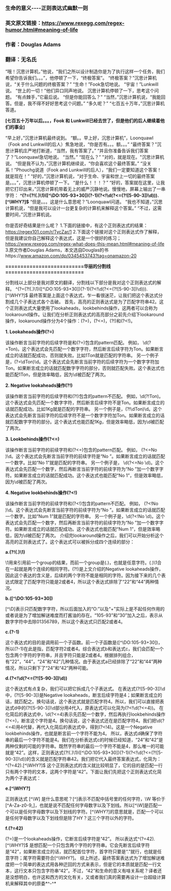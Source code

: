 ### 生命的意义----正则表达式幽默一则

### 英文原文链接：https://www.rexegg.com/regex-humor.html#meaning-of-life
### 作者：Douglas Adams
### 翻译：无名氏

“哦！沉思计算机，”他说，“我们之所以设计制造你是为了执行这样一个任务，我们希望你告诉我们。。。”，他停顿了一下，“终极答案”。
“终极答案？”沉思计算机说，“关于什么问题的终极答案？”
“生命！”Fook急切地说。
“宇宙！”Lunkwill说。
“世上的一切！”他们异口同声地说。
沉思计算机停顿了一下，思考这个问题。
“有点棘手，”它最后说。
“但是你能回答么？”
“当然，”沉思计算机说，“我能回答。但是，我不得不好好思考这个问题。”
“多久呢？”
“七百五十万年，”沉思计算机答道。

**[七百五十万年以后。。。，Fook 和 Lunkwill已经去世了，但是他们的后人继续着他们的事业]**

“早上好，”沉思计算机最终说到。
“额。。早上好，沉思计算机”，Loonquawl（Fook and Lunkwill的后人）焦急地说，“你是否有。。。额。。。”
“最终答案？”沉思计算机庄严地打断道，“当然，我有答案了。”
“并且你准备告诉我们答案了？”Loonquawl急切地说。
“当然。”
“现在么？”
"对的，就是现在。"沉思计算机说。
“但是我不认为，”沉思计算机继续说，“你会喜欢这个最终答案。”
“没关系！”Phouchg说道（Fook and Lunkwill的后人），“我们一定要知道这个答案！就是现在！”
“好的，”沉思计算机说，“对于生命、宇宙和世上一切的最终答案是。。。”，沉思计算机停顿了一下。
“是什么！！！？”
“好的，答案就在这里，让我把它打印出来，”沉思计算机带着无上的威严沉静地说。慢慢地，屏幕上输出了一串字符：
**^(?=(?!(.)\1)([^\DO:105-93+30])(?-1)(?<!\d(?<=(?![5-90-3])\d))).[^\WHY?]$**
“但是。。。这是什么意思呢？”Loonquawl问道。
“我也不知道，”沉思计算机说，“但是我可以设计一台更复杂的计算机来解释这个答案。”
“不过，这需要时间，”沉思计算机说。

你是否好奇结果是什么呢？
1.下面的链接中，有这个正则表达式的结果：https://regex101.com/r/TycZar/1
2.下面这个链接对这个正则表达式作了解释，但是我建议你自己解释这个表达式，这是一个很好的练习；https://www.rexegg.com/regex-what-does-this-mean.html#meaning-of-life
3.原文作者Douglas Adams，本文选自Douglas的书https://www.amazon.com/dp/0345453743?tag=onamazon-20

**==========================华丽的分割线==========================**

分割线以上部分是我对原文的翻译，分割线以下部分是我对这个正则表达式的解释。
^(?=(?!(.)\1)([^\DO:105-93+30])(?-1)(?<!\d(?<=(?![5-90-3])\d))).[^\WHY?]$
最终答案是上面这个表达式，乍一看很迷茫，让我们把这个表达式分割成几个子表达式各个击破。
首先，高亮的正则表达式是为了匹配字符串42。这个正则表达式大量使用了lookaheads，lookbehinds操作，这两者可以合称为lookaround操作。让我们在分析正则表达式的高亮部分之前先介绍下lookaround操作，lookaround操作分为4个操作：(?=)，(?<=)，(?!)和(?<!)。

**1. Lookaheads操作(?=)**

该操作断言当前字符的后续字符是和(?=)包含的pattern匹配。
例如， \d(?=Ton)。这个表达式会先匹配一个数字字符，然后断言后续字符为Ton。如果断言成立的话就匹配成功，否则就失败。比如1Ton就是匹配的字符串。
另一个例子是，(?=\dTon)\d。这个表达式会先断言当前字符的后续字符为一个数字字符加Ton。如果断言成立的话就匹配数字字符的部分，否则就匹配失败。这个表达式也能匹配1Ton，但是效率略低，因为\d被匹配了两次。

**2. Negative lookaheads操作(?!)**

该操作断言当前字符的后续字符和(?!)包含的pattern不匹配。
例如，\d(?!Ton)。这个表达式会先匹配一个数字字符，然后断言后续字符不是Ton。如果断言成立的话就匹配成功。比如1Kg就是匹配的字符串。
另一个例子是，(?!\dTon)\d。这个表达式会先断言当前字符的后续字符不是一个数字字符加Ton。如果断言成立的话就匹配数字字符的部分。这个表达式也能匹配1Kg，但是效率略低，因为\d被匹配了两次。

**3. Lookbehinds操作(?<=)**

该操作断言当前字符的前续字符和(?<=)包含的pattern匹配。
例如， (?<=No )\d。这个表达式会先断言当前字符的前续字符是“No ”。如果断言成立的话就匹配一个数字。比如“No 1”就是匹配的字符串。
另一个例子是， \d(?<=No \d)。这个表达式会先匹配一个数字，然后再断言当前字符的前续字符为“No ”加一个数字字符。如果断言成立的话就匹配成功。这个表达式也能匹配“No 1”，但是效率略低，因为\d被匹配了两次。

**4. Negative lookbehinds操作(?<!)**

该操作断言当前字符的前续字符和(?<!)包含的pattern不匹配。
例如， (?<!No )\d。这个表达式会先断言当前字符的前续字符为“No ”。如果断言成立的话就匹配一个数字。比如“Num 1”就是匹配的字符串。
另一个例子是，\d(?<!No \d)。这个表达式会先匹配一个数字，然后再断言当前字符的前续字符为“No ”加一个数字字符。如果断言成立的话就匹配成功。这个表达式也能匹配“Num 1”，但是效率略低，因为\d被匹配了两次。
介绍完lookaround操作之后，我们可以开始分析这个高亮的正则表达式了。这个表达式可以被拆分成四个连续的部分：

**a.(?!(.)\1)**

\1用来引用前一个group的结果，而前一个group是(.)，也就是任意字符。(.)\1合在一起就是两个连续的相同字符。(?!)是上文介绍的Negative lookaheads操作，因此这个表达的含义是，后续的两个字符不能是相同的字符。因为接下来的几个表达式限定了匹配字符只能是2或者4，所以这个表达式排除了“22”和“44”两种情况。

**b.([^\DO:105-93+30])**

[^\D]表示只匹配数字字符，所以后面加入的“O:”以及“+”实际上是不起任何作用的或者说是为了增加解谜难度而打酱油的存在。“105-93”和“30”加入之后，表示从数字字符中去除01356789，所以这个表达式只匹配2或者4。

**c.(?-1)**

这个表达式的目的是调用前一个子函数。前一个子函数是([^\DO:105-93+30])，所以(?-1)在此是指，匹配字符2或者4。综合表达式b和表达式c，我们会匹配一个包含两个字符的字符串，并且字符只能是2或者4。根据排列组合，有“22”，“44”，“24”和“42”几种情况。由于表达式a已经排除了“22”和“44”两种情况，所以只剩下了“24”和“42”两种可能。

**d.(?<!\d(?<=(?![5-90-3])\d))**

这个表达式有点复杂，我们可以把它拆成几个子表达式。
在表达式(?![5-90-3])\d中，(?![5-90-3])是Negative lookaheads，断言后续字符是4；如果断言成立的话，就匹配之。换句话说，这个表达式就是匹配字符4。所以，我们可以直接把表达式d中的(?![5-90-3])\d部分用4代入，原表达式可以化简为(?<!\d(?<=4))。
在化简后的表达式中，\d(?<=4)表示先匹配一个数字，然后再执行lookbehinds操作(?<=)，断言这个字符是4。换句话说，这个表达式还在是匹配字符4。我们把\d(?<=4)用4代替，再代入化简后的表达式中，得到(?<!4)。这是一个Negative lookbehinds操作，也就是断言前一个字符不能为4。
所以，表达式d确保了字符串的最后一个字符不能是4。我们在分析表达式c的时候已经知道，“24”和“42”是两种仅剩的可能的字符串。既然字符串的最后一个字符不能是4，那么唯一的可能就是“42”。这样，正则表达式(?!(.)\1)([^\DO:105-93+30])(?-1)(?<!\d(?<=(?![5-90-3])\d))的含义就是匹配字符串42。我们把它代入最终答案表达式，化简为：
^(?=42).[^\WHY?]$
这个正则表达式的含义就比较明显了，它的目的是匹配一行只有两个字符的文本，这两个字符是“42”。下面让我们先把这个正则表达式化简为两个子表达式：

**e.[^\WHY?]**

正则表达式 [^\W] 是什么意思呢？[^]表示不匹配中括号里的任何字符，\W 等价于[^A-Za-z0-9_]，也就是说不匹配任何字母数字以及下划线。所以[^\W]是匹配一个可以是任何字母数字以及下划线的字符。[^\WHY?]的意思就是，匹配一个可以是任何字母数字以及下划线但是除了HY？这三个字符以外的字符。

**f.(?=42)**

(?=)是一个lookaheads操作，它断言后续字符是“42”。
所以表达式^(?=42).[^\WHY?]$ 是想匹配一个只包含两个字符的字符串。它会先断言后续字符是“42”，如果断言成立的话，就匹配首位字符，首字符只要是“.”就行，也就是任意字符；尾字符需要符合[^\WHY?]。
综上所述，最终答案表达式为了增加解谜难度把一个简单的表达式用各种迂回的方式来表示，但是它的本质就是匹配一行文本，这行文本只包含字符串“42”。不过，“42”和生命的意义有啥关系呢？译者还是没想明白，也许这和西方的文化有关，又或者我们真的需要再设计一台超级计算机来解释其中的原委*^-^*
